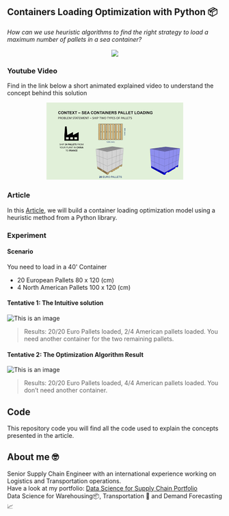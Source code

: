 ## Containers Loading Optimization with Python 📦
*How can we use heuristic algorithms to find the right strategy to load a maximum number of pallets in a sea container?*


<p align="center">
  <img align="center" src="https://miro.medium.com/max/1400/1*CkTDHr6ptOwBM12bLPiW1A.png">
</p>

### Youtube Video
Find in the link below a short animated explained video to understand the concept behind this solution
<div align="center">
  <a href="https://www.youtube.com/watch?v=P1kSt3tedI4"><img src="https://github.com/samirsaci/container-optimization/blob/main/thumbnail.webp" alt="Explainer Video Link"></a>
</div>

### Article
In this [Article](https://towardsdatascience.com/maximize-the-loading-capacity-of-a-sea-container-to-reduce-your-shipping-costs-with-python-8cc02c9725a7), we will build a container loading optimization 
model using a heuristic method from a Python library.


### Experiment
#### Scenario
You need to load in a 40' Container
- 20 European Pallets 80 x 120 (cm)
- 4 North American Pallets 100 x 120 (cm)
#### Tentative 1: The Intuitive solution
![This is an image](https://miro.medium.com/max/700/1*VV3FCo5v75EmtDEgyhpKJg.png)
> Results: 20/20 Euro Pallets loaded, 2/4 American pallets loaded. You need another container for the two remaining pallets.
#### Tentative 2: The Optimization Algorithm Result
![This is an image](https://miro.medium.com/max/700/1*QvEfxDGR8KiENh9Fp7LD9w.png)
> Results: 20/20 Euro Pallets loaded, 4/4 American pallets loaded. You don’t need another container.


## Code
This repository code you will find all the code used to explain the concepts presented in the article.

## About me 🤓
Senior Supply Chain Engineer with an international experience working on Logistics and Transportation operations. \
Have a look at my portfolio: [Data Science for Supply Chain Portfolio](https://samirsaci.com) \
Data Science for Warehousing📦, Transportation 🚚 and Demand Forecasting 📈 
